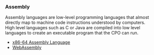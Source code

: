 ### Assembly

Assembly languages are low-level programming languages that almost directly map to machine code instructions understood by computers.  
High level languages such as C or Java are compiled into low level languages to create an executable program that the CPO can run.  

- [x86-64 Assembly Language](ASM_x86.md)
- [WebAssembly](WASM.md)